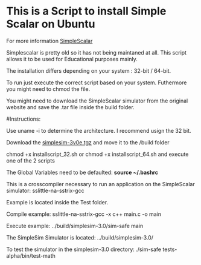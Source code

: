 # This is a Script to install Simple Scalar on Ubuntu

For more information [SimpleScalar](http://www.simplescalar.com/) 

Simplescalar is pretty old so it has not being maintaned at all. This script allows it to be used for Educational purposes mainly.

The installation differs depending on your system : 32-bit / 64-bit.

To run just execute the correct script based on your system. Futhermore you might need to chmod the file. 

You might need to download the SimpleScalar simulator from the original website and save the .tar file inside the build folder.

#Instructions:

Use uname -i to determine the architecture.
I recommend usign the 32 bit.

Download the [simplesim-3v0e.tgz](http://www.simplescalar.com/agreement.php3?simplesim-3v0e.tgz) and move it to the /build folder
 
chmod +x installscript_32.sh or chmod +x installscript_64.sh and execute one of the 2 scripts
 
The Global Variables need to be defaulted: **source ~/.bashrc**

This is a crosscompiler necessary to run an application on the SimpleScalar simulator: sslittle-na-sstrix-gcc

Example is located inside the Test folder.

Compile example: sslittle-na-sstrix-gcc -x c++ main.c -o main

Execute example: ../build/simplesim-3.0/sim-safe main

The SimpleSim Simulator is located: ../build/simplesim-3.0/

To test the simulator in the simplesim-3.0 directory: ./sim-safe tests-alpha/bin/test-math
